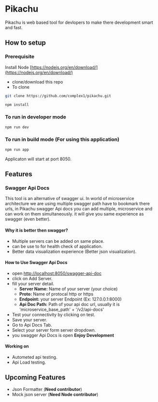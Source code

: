 # Pikachu

Pikachu is web based tool for devlopers to make there development smart and fast.

## How to setup

### Prerequisite
Install Node  [https://nodejs.org/en/download/](https://nodejs.org/en/download/)

- clone/download this repo
- To clone

```bash
git clone https://github.com/complex1/pikachu.git
```

```bash
npm install
```

### To run in developer mode

```bash
npm run dev
```

### To run in build mode (For using this application)

```bash
npm run app
```

Applicaton will start at port 8050.

## Features

### Swagger Api Docs

This tool is an alternative of swagger ui. In world of microservice architecture we are using multiple swagger path have to bookmark there urls, in Pikachu swagger Api docs you can add multiple, microservice and can work on them simultaneously. it will give you same experience as swagger (even better).

#### Why it is better then swagger?

- Multiple servers can be added on same place.
- can be use to for health check of application.
- Better data visualization experience (Better json visualization).

#### How to Use Swagger Api Docs

- open [http://localhost:8050/swagger-api-doc](http://localhost:8050/swagger-api-doc)
- click on Add Server.
- fill your server detail.
  - **Server Name:** Name of your server (your choice)
  - **Proto:** Name of protocal http or https
  - **Endpoint:** your server Endpoint (Ex: 127.0.0.1:8000)
  - **Api Doc Path:** Path of your api doc url, usually it is 'microservice_base_path' + '/v2/api-docs'
- Test your connectivity by clicking on test.
- Save your server.
- Go to Api Docs Tab.
- Select your server form server dropdown.
- you swagger Api Docs is open **Enjoy Development**

#### Working on

- Autometed api testing.
- Api Load testing.

## Upcoming Features

- Json Formatter (**Need contributor**)
- Mock json server (**Need Node contributor**)
